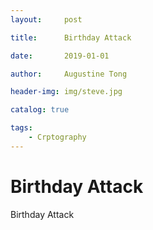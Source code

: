 ```yaml
---
layout:     post

title:      Birthday Attack

date:       2019-01-01

author:     Augustine Tong

header-img: img/steve.jpg

catalog: true

tags:
    - Crptography
---
```


# Birthday Attack
Birthday Attack